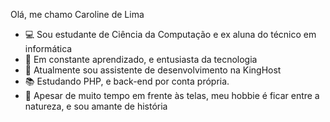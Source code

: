 Olá, me chamo Caroline de Lima
- 💻 Sou estudante de Ciência da Computação e ex aluna do técnico em informática
- 💞️ Em constante aprendizado, e entusiasta da tecnologia
- 👑 Atualmente sou assistente de desenvolvimento na KingHost
- 📚 Estudando PHP, e back-end por conta própria.
- 🌱 Apesar de muito tempo em frente às telas, meu hobbie é ficar entre a natureza, e sou amante de história

